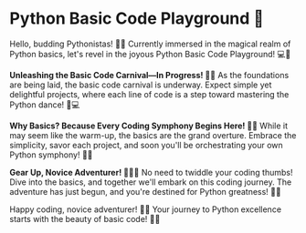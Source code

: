 # Python Basic Code Playground 🎉

Hello, budding Pythonistas! 🐍✨ Currently immersed in the magical realm of Python basics, let's revel in the joyous Python Basic Code Playground! 💻🚀

**Unleashing the Basic Code Carnival—In Progress! 🌈🎪**
As the foundations are being laid, the basic code carnival is underway. Expect simple yet delightful projects, where each line of code is a step toward mastering the Python dance! 🚁💻

**Why Basics? Because Every Coding Symphony Begins Here! 🎻🚀**
While it may seem like the warm-up, the basics are the grand overture. Embrace the simplicity, savor each project, and soon you'll be orchestrating your own Python symphony! 🌟🌠

**Gear Up, Novice Adventurer! 🚀👩‍💻**
No need to twiddle your coding thumbs! Dive into the basics, and together we'll embark on this coding journey. The adventure has just begun, and you're destined for Python greatness! 🌟🌈

Happy coding, novice adventurer! 🌈🚀 Your journey to Python excellence starts with the beauty of basic code! 🐍💫